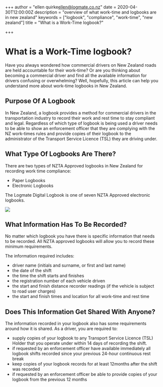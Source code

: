 +++
author = "ellen quirke<ellen@logmate.co.nz>"
date = 2020-04-30T12:00:00Z
description = "overview of what work-time and logbooks are in new zealand"
keywords = ["logbook", "compliance", "work-time", "new zealand"]
title = "What is a Work-Time logbook?"

+++
# What is a Work-Time logbook?

Have you always wondered how commercial drivers on New Zealand roads are held accountable for their work-time? Or are you
thinking about becoming a commercial driver and find all the available information for drivers confusing or overwhelming?
Well, hopefully, this article can help you understand more about work-time logbooks in New Zealand.

## Purpose Of A Logbook

In New Zealand, a logbook provides a method for commercial drivers in the transportation industry to record their work
and rest time to stay compliant and legal. Regardless of which type of logbook is being used a driver needs to be able
to show an enforcement officer that they are complying with the NZ work-times rules and provide copies of their logbook
to the administrator of the Transport Service Licence (TSL) they are driving under.

## What Type Of Logbooks Are There?

There are two types of NZTA Approved logbooks in New Zealand for recording work time compliance:

* Paper Logbooks
* Electronic Logbooks

The Logmate Digital Logbook is one of seven NZTA Approved electronic logbooks.

![](/uploads/what-is-a-work-time-logbook.png)

## What Information Has To Be Recorded?

No matter which logbook you have there is specific information that needs to be recorded. All NZTA approved logbooks will
allow you to record these minimum requirements.

The information required includes:

* driver name (initials and surname, or first and last name)
* the date of the shift
* the time the shift starts and finishes
* the registration number of each vehicle driven
* the start and finish distance recorder readings (if the vehicle is subject to road user charges)
* the start and finish times and location for all work-time and rest time

## Does This Information Get Shared With Anyone?

The information recorded in your logbook also has some requirements around how it is shared. As a driver, you are
required to:

* supply copies of your logbook to any Transport Service Licence (TSL) Holder that you operate under within 14 days of recording the shift.
* if requested by an enforcement officer have available immediately all logbook shifts recorded since your previous 24-hour continuous rest break
* keep copies of your logbook records for at least 12months after the shift was recorded
* if requested by an enforcement officer be able to provide copies of your logbook from the previous 12 months